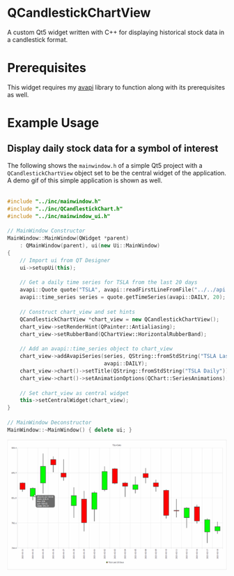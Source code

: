 # QCandlestickChartView

A custom Qt5 widget written with C++ for displaying historical stock data in a candlestick format.

# Prerequisites
This widget requires my [avapi](https://github.com/DavidM-Fox/avapi) library to function along with its prerequisites as well.

# Example Usage
## Display daily stock data for a symbol of interest
The following shows the ```mainwindow.h``` of a simple Qt5 project with a ```QCandlestickChartView``` object set to be the central widget of the application. A demo gif of this simple application is shown as well.

```C++

#include "../inc/mainwindow.h"
#include "../inc/QCandlestickChart.h"
#include "../inc/mainwindow_ui.h"

// MainWindow Constructor
MainWindow::MainWindow(QWidget *parent)
    : QMainWindow(parent), ui(new Ui::MainWindow)
{
    // Import ui from QT Designer
    ui->setupUi(this);

    // Get a daily time series for TSLA from the last 20 days
    avapi::Quote quote("TSLA", avapi::readFirstLineFromFile("../../api.key"));
    avapi::time_series series = quote.getTimeSeries(avapi::DAILY, 20);

    // Construct chart_view and set hints
    QCandlestickChartView *chart_view = new QCandlestickChartView();
    chart_view->setRenderHint(QPainter::Antialiasing);
    chart_view->setRubberBand(QChartView::HorizontalRubberBand);

    // Add an avapi::time_series object to chart_view
    chart_view->addAvapiSeries(series, QString::fromStdString("TSLA Last 20 Days"),
                               avapi::DAILY);
    chart_view->chart()->setTitle(QString::fromStdString("TSLA Daily"));
    chart_view->chart()->setAnimationOptions(QChart::SeriesAnimations);

    // Set chart_view as central widget
    this->setCentralWidget(chart_view);
}

// MainWindow Deconstructor
MainWindow::~MainWindow() { delete ui; }

```
![TSLA Data Demo](demo/tsla_demo.gif)
